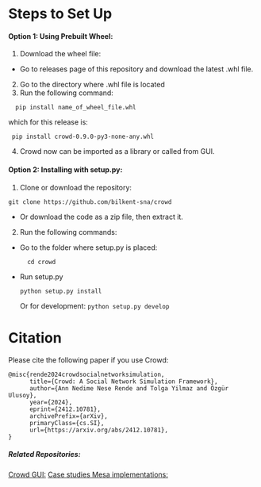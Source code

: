 # Steps to Set Up

#### Option 1: Using Prebuilt Wheel:

1. Download the wheel file:

- Go to releases page of this repository and download the latest .whl file.

2. Go to the directory where .whl file is located
3. Run the following command:

```
  pip install name_of_wheel_file.whl
```

which for this release is:

```
 pip install crowd-0.9.0-py3-none-any.whl
```

4. Crowd now can be imported as a library or called from GUI.

#### Option 2: Installing with setup.py:

1. Clone or download the repository:

```
git clone https://github.com/bilkent-sna/crowd
```

- Or download the code as a zip file, then extract it.

2. Run the following commands:

- Go to the folder where setup.py is placed:
  ```
    cd crowd
  ```
- Run setup.py
  ```
  python setup.py install
  ```
  Or for development:
  `python setup.py develop`

# Citation
Please cite the following paper if you use Crowd:
  ```
  @misc{rende2024crowdsocialnetworksimulation,
        title={Crowd: A Social Network Simulation Framework}, 
        author={Ann Nedime Nese Rende and Tolga Yilmaz and Özgür Ulusoy},
        year={2024},
        eprint={2412.10781},
        archivePrefix={arXiv},
        primaryClass={cs.SI},
        url={https://arxiv.org/abs/2412.10781}, 
  }
  ```

##### Related Repositories:
[Crowd GUI:](https://github.com/bilkent-sna/crowd-ui/tree/main)
[Case studies Mesa implementations:](https://github.com/neserende/mesa-case-studies)
